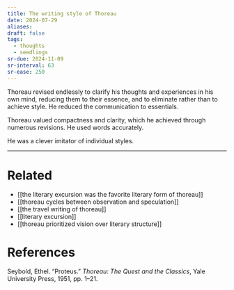 ```yaml
---
title: The writing style of Thoreau
date: 2024-07-29
aliases: 
draft: false
tags:
  - thoughts
  - seedlings
sr-due: 2024-11-09
sr-interval: 63
sr-ease: 250
---
```

Thoreau revised endlessly to clarify his thoughts and experiences in his own mind, reducing them to their essence, and to eliminate rather than to achieve style. He reduced the communication to essentials.

Thoreau valued compactness and clarity, which he achieved through numerous revisions. He used words accurately.

He was a clever imitator of individual styles.

***

# Related

- [[the literary excursion was the favorite literary form of thoreau]]
- [[thoreau cycles between observation and speculation]]
- [[the travel writing of thoreau]]
- [[literary excursion]]
- [[thoreau prioritized vision over literary structure]]

# References

Seybold, Ethel. “Proteus.” _Thoreau: The Quest and the Classics_, Yale University Press, 1951, pp. 1–21.